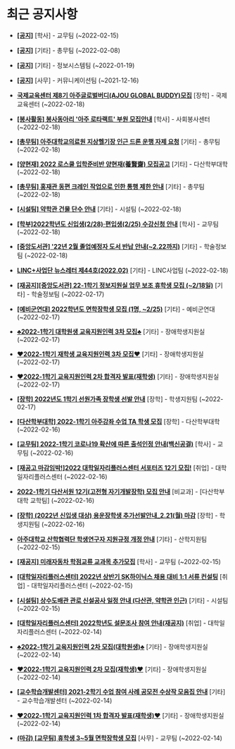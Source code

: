 # 최근 공지사항

* **[[공지]](http://ajou.ac.kr/kr/ajou/notice.do?mode=view&amp;articleNo=180874&amp;article.offset=0&amp;articleLimit=30)**
 [학사] - 교무팀 (~2022-02-15)

* **[[공지]](http://ajou.ac.kr/kr/ajou/notice.do?mode=view&amp;articleNo=180493&amp;article.offset=0&amp;articleLimit=30)**
 [기타] - 총무팀 (~2022-02-08)

* **[[공지]](http://ajou.ac.kr/kr/ajou/notice.do?mode=view&amp;articleNo=179802&amp;article.offset=0&amp;articleLimit=30)**
 [기타] - 정보시스템팀 (~2022-01-19)

* **[[공지]](http://ajou.ac.kr/kr/ajou/notice.do?mode=view&amp;articleNo=147976&amp;article.offset=0&amp;articleLimit=30)**
 [사무] - 커뮤니케이션팀 (~2021-12-16)

* **[국제교육센터 제8기 아주글로벌버디(AJOU GLOBAL BUDDY)모집](http://ajou.ac.kr/kr/ajou/notice.do?mode=view&amp;articleNo=180989&amp;article.offset=0&amp;articleLimit=30)**
 [장학] - 국제교육센터 (~2022-02-18)

* **[[봉사활동] 봉사동아리 &#x27;아주 로타랙트&#x27; 부원 모집안내](http://ajou.ac.kr/kr/ajou/notice.do?mode=view&amp;articleNo=180988&amp;article.offset=0&amp;articleLimit=30)**
 [학사] - 사회봉사센터 (~2022-02-18)

* **[[총무팀] 아주대학교의료원 지상헬기장 인근 드론 운행 자제 요청](http://ajou.ac.kr/kr/ajou/notice.do?mode=view&amp;articleNo=180987&amp;article.offset=0&amp;articleLimit=30)**
 [기타] - 총무팀 (~2022-02-18)

* **[[양현재] 2022 로스쿨 입학준비반 양현재(養賢齋) 모집공고](http://ajou.ac.kr/kr/ajou/notice.do?mode=view&amp;articleNo=180986&amp;article.offset=0&amp;articleLimit=30)**
 [기타] - 다산학부대학 (~2022-02-18)

* **[[총무팀] 홍재관 동편 크레인 작업으로 인한 통행 제한 안내](http://ajou.ac.kr/kr/ajou/notice.do?mode=view&amp;articleNo=180985&amp;article.offset=0&amp;articleLimit=30)**
 [기타] - 총무팀 (~2022-02-18)

* **[[시설팀] 약학관 건물 단수 안내](http://ajou.ac.kr/kr/ajou/notice.do?mode=view&amp;articleNo=180984&amp;article.offset=0&amp;articleLimit=30)**
 [기타] - 시설팀 (~2022-02-18)

* **[[학부]2022학년도 신입생(2/28)·편입생(2/25) 수강신청 안내](http://ajou.ac.kr/kr/ajou/notice.do?mode=view&amp;articleNo=180978&amp;article.offset=0&amp;articleLimit=30)**
 [학사] - 교무팀 (~2022-02-18)

* **[[중앙도서관] &#x27;22년 2월 졸업예정자 도서 반납 안내(~2.22까지)](http://ajou.ac.kr/kr/ajou/notice.do?mode=view&amp;articleNo=180976&amp;article.offset=0&amp;articleLimit=30)**
 [기타] - 학술정보팀 (~2022-02-18)

* **[LINC+사업단 뉴스레터 제44호(2022.02)](http://ajou.ac.kr/kr/ajou/notice.do?mode=view&amp;articleNo=180974&amp;article.offset=0&amp;articleLimit=30)**
 [기타] - LINC사업팀 (~2022-02-18)

* **[[재공지][중앙도서관] 22-1학기 정보지원실 업무 보조 휴학생 모집 (~2/18일)](http://ajou.ac.kr/kr/ajou/notice.do?mode=view&amp;articleNo=180962&amp;article.offset=0&amp;articleLimit=30)**
 [기타] - 학술정보팀 (~2022-02-17)

* **[[예비군연대] 2022학년도 면학장학생 모집 (1명, ~2/25)](http://ajou.ac.kr/kr/ajou/notice.do?mode=view&amp;articleNo=180956&amp;article.offset=0&amp;articleLimit=30)**
 [기타] - 예비군연대 (~2022-02-17)

* **[♣2022-1학기 대학원생 교육지원인력 3차 모집♣](http://ajou.ac.kr/kr/ajou/notice.do?mode=view&amp;articleNo=180945&amp;article.offset=0&amp;articleLimit=30)**
 [기타] - 장애학생지원실 (~2022-02-17)

* **[♥2022-1학기 재학생 교육지원인력 3차 모집♥](http://ajou.ac.kr/kr/ajou/notice.do?mode=view&amp;articleNo=180930&amp;article.offset=0&amp;articleLimit=30)**
 [기타] - 장애학생지원실 (~2022-02-17)

* **[♥2022-1학기 교육지원인력 2차 합격자 발표(재학생)](http://ajou.ac.kr/kr/ajou/notice.do?mode=view&amp;articleNo=180929&amp;article.offset=0&amp;articleLimit=30)**
 [기타] - 장애학생지원실 (~2022-02-17)

* **[[장학] 2022년도 1학기 선원가족 장학생 선발 안내](http://ajou.ac.kr/kr/ajou/notice.do?mode=view&amp;articleNo=180920&amp;article.offset=0&amp;articleLimit=30)**
 [장학] - 학생지원팀 (~2022-02-17)

* **[[다산학부대학] 2022-1학기 아주강좌 수업 TA 학생 모집](http://ajou.ac.kr/kr/ajou/notice.do?mode=view&amp;articleNo=180918&amp;article.offset=0&amp;articleLimit=30)**
 [장학] - 다산학부대학 (~2022-02-16)

* **[[교무팀] 2022-1학기 코로나19 확산에 따른 출석인정 안내(백신공결)](http://ajou.ac.kr/kr/ajou/notice.do?mode=view&amp;articleNo=180913&amp;article.offset=0&amp;articleLimit=30)**
 [학사] - 교무팀 (~2022-02-16)

* **[[재공고 마감임박!]2022 대학일자리플러스센터 서포터즈 12기 모집!](http://ajou.ac.kr/kr/ajou/notice.do?mode=view&amp;articleNo=180908&amp;article.offset=0&amp;articleLimit=30)**
 [취업] - 대학일자리플러스센터 (~2022-02-16)

* **[2022-1학기 다산서원 12기(고전형 자기개발장학) 모집 안내](http://ajou.ac.kr/kr/ajou/notice.do?mode=view&amp;articleNo=180891&amp;article.offset=0&amp;articleLimit=30)**
 [비교과] - [다산학부대학 교학팀] (~2022-02-16)

* **[[장학] (2022년 신입생 대상) 용운장학생 추가선발안내_2.21(월) 마감](http://ajou.ac.kr/kr/ajou/notice.do?mode=view&amp;articleNo=180889&amp;article.offset=0&amp;articleLimit=30)**
 [장학] - 학생지원팀 (~2022-02-16)

* **[아주대학교 산학협력단 학생연구자 지원규정 개정 안내](http://ajou.ac.kr/kr/ajou/notice.do?mode=view&amp;articleNo=180877&amp;article.offset=0&amp;articleLimit=30)**
 [기타] - 산학지원팀 (~2022-02-15)

* **[[재공지] 미래자동차 학점교류 교과목 추가모집](http://ajou.ac.kr/kr/ajou/notice.do?mode=view&amp;articleNo=180869&amp;article.offset=0&amp;articleLimit=30)**
 [학사] - 교무팀 (~2022-02-15)

* **[[대학일자리플러스센터] 2022년 상반기 SK하이닉스 채용 대비 1:1 서류 컨설팅](http://ajou.ac.kr/kr/ajou/notice.do?mode=view&amp;articleNo=180861&amp;article.offset=0&amp;articleLimit=30)**
 [취업] - 대학일자리플러스센터 (~2022-02-15)

* **[[시설팀] 상수도배관 관로 신설공사 일정 안내 (다산관, 약학관 인근)](http://ajou.ac.kr/kr/ajou/notice.do?mode=view&amp;articleNo=180856&amp;article.offset=0&amp;articleLimit=30)**
 [기타] - 시설팀 (~2022-02-15)

* **[[대학일자리플러스센터] 2022학년도 설문조사 참여 안내(재공지)](http://ajou.ac.kr/kr/ajou/notice.do?mode=view&amp;articleNo=180763&amp;article.offset=0&amp;articleLimit=30)**
 [취업] - 대학일자리플러스센터 (~2022-02-14)

* **[♣2022-1학기 교육지원인력 2차 모집(대학원생)♣](http://ajou.ac.kr/kr/ajou/notice.do?mode=view&amp;articleNo=180717&amp;article.offset=0&amp;articleLimit=30)**
 [기타] - 장애학생지원실 (~2022-02-14)

* **[♥2022-1학기 교육지원인력 2차 모집(재학생)♥](http://ajou.ac.kr/kr/ajou/notice.do?mode=view&amp;articleNo=180716&amp;article.offset=0&amp;articleLimit=30)**
 [기타] - 장애학생지원실 (~2022-02-14)

* **[[교수학습개발센터] 2021-2학기 수업 참여 사례 공모전 수상작 모음집 안내](http://ajou.ac.kr/kr/ajou/notice.do?mode=view&amp;articleNo=180715&amp;article.offset=0&amp;articleLimit=30)**
 [기타] - 교수학습개발센터 (~2022-02-14)

* **[♥2022-1학기 교육지원인력 1차 합격자 발표(재학생)♥](http://ajou.ac.kr/kr/ajou/notice.do?mode=view&amp;articleNo=180712&amp;article.offset=0&amp;articleLimit=30)**
 [기타] - 장애학생지원실 (~2022-02-14)

* **[(마감) [교무팀] 휴학생 3~5월 면학장학생 모집](http://ajou.ac.kr/kr/ajou/notice.do?mode=view&amp;articleNo=180711&amp;article.offset=0&amp;articleLimit=30)**
 [사무] - 교무팀 (~2022-02-14)
